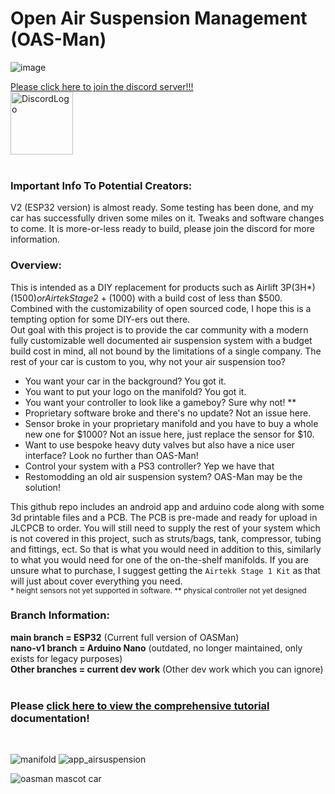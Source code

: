 # Open Air Suspension Management (OAS-Man)
![image](https://github.com/user-attachments/assets/2990d62f-51a5-47d8-a54a-e71efa27a2cd)
<!---![image](https://github.com/user-attachments/assets/ea535981-4f51-4782-8f93-9eb1126dc81b)-->

<a href="https://discord.gg/pUf7FmHKpg">
Please click here to join the discord server!!!<br>
<img src="https://seeklogo.com/images/D/discord-logo-134E148657-seeklogo.com.png" alt="DiscordLogo" width="100" height="100">
</a> 

<br>
<br>

### Important Info To Potential Creators:
V2 (ESP32 version) is almost ready. Some testing has been done, and my car has successfully driven some miles on it. Tweaks and software changes to come. It is more-or-less ready to build, please join the discord for more information.<br>

### Overview:
This is intended as a DIY replacement for products such as Airlift 3P(3H*) ($1500) or Airtek Stage 2+ ($1000) with a build cost of less than $500. Combined with the customizability of open sourced code, I hope this is a tempting option for some DIY-ers out there.<br>
Out goal with this project is to provide the car community with a modern fully customizable well documented air suspension system with a budget build cost in mind, all not bound by the limitations of a single company. The rest of your car is custom to you, why not your air suspension too?<br>
- You want your car in the background? You got it.<br>
- You want to put your logo on the manifold? You got it.<br>
- You want your controller to look like a gameboy? Sure why not! **<br>
- Proprietary software broke and there's no update? Not an issue here.<br>
- Sensor broke in your proprietary manifold and you have to buy a whole new one for $1000? Not an issue here, just replace the sensor for $10.<br>
- Want to use bespoke heavy duty valves but also have a nice user interface? Look no further than OAS-Man!<br>
- Control your system with a PS3 controller? Yep we have that<br>
- Restomodding an old air suspension system? OAS-Man may be the solution!<br>

This github repo includes an android app and arduino code along with some 3d printable files and a PCB. The PCB is pre-made and ready for upload in JLCPCB to order. You will still need to supply the rest of your system which is not covered in this project, such as struts/bags, tank, compressor, tubing and fittings, ect. So that is what you would need in addition to this, similarly to what you would need for one of the on-the-shelf manifolds. If you are unsure what to purchase, I suggest getting the `Airtekk Stage 1 Kit` as that will just about cover everything you need.<br>
<sub>* height sensors not yet supported in software. ** physical controller not yet designed</sub><br>

### Branch Information:
**main branch = ESP32** (Current full version of OASMan)<br>
**nano-v1 branch = Arduino Nano** (outdated, no longer maintained, only exists for legacy purposes)<br>
**Other branches = current dev work** (Other dev work which you can ignore)<br>
<br>

### Please [click here to view the comprehensive tutorial](/tutorial/README.md) documentation!<br>
<br>

<!---
**Loose steps:** <br>
1. Order parts, order circuit board on JLPCB website, 3d print parts
2. Solder parts to circuit board, flip all switches to off
    1. For the manifold connector, wire the white wires (abcdefgh) in alphabetical order on the board, so 1 is a, 2 is b, and so on. The 9th wire goes to the spot right above the rest of the wires.
    2. The pressure sensors go in order... 1(manifold) -> FP (board) ... 4 -> RD. In general the order of everything is FRONT PASSENGER, REAR PASSENGER, FRONT DRIVER, REAR DRIVER abbreviatted FP, RP, FD, RD, sorry for the odd order it happened by accident
4. Configure code:
    1. get mac address of HC-06 bluetooth device by using an app or sommething to find it.
    2. Put the mac address in the android code, replacing the old mac address
    3. (Optional) Update the passwords in the app and arduino code if you want
    4. Write code to arduino
5. Circuit board single switch off, on the double switch make the top one on and bottom one off (this will power the arduino by 5v from the buck converter. 12 is bottom switch if you want to use that instead but you can ignore it)
-->

![manifold](https://github.com/user-attachments/assets/d93784e5-7e5e-4bb0-891a-8a2a8e4d4da0)
![app_airsuspension](https://user-images.githubusercontent.com/7937950/236578835-0e3a208d-48cf-48e8-a882-4479f1afe35c.png)
<!--![car_airsuspension](https://user-images.githubusercontent.com/7937950/236578918-bfa39ad6-a3b5-4d52-b36a-be34e8c608af.png)-->
![oasman mascot car](https://github.com/user-attachments/assets/aef9e896-0be0-4203-92d2-81836c27fd5d)
